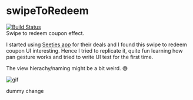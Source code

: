 # swipeToRedeem
[![Build Status](https://travis-ci.org/cupnoodle/swipeToRedeem.svg?branch=master)](https://travis-ci.org/cupnoodle/swipeToRedeem)  
Swipe to redeem coupon effect.  


I started using [Seeties app](https://seeties.my) for their deals and I found this swipe to redeem coupon UI interesting.
Hence I tried to replicate it, quite fun learning how pan gesture works and tried to write UI test for the first time.

The view hierachy/naming might be a bit weird. 😅

![gif](http://i.imgur.com/mXu9IOY.gif)

dummy change